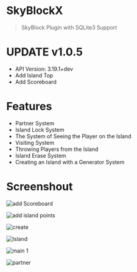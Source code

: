 # SkyBlockX

> SkyBlock Plugin with SQLite3 Support

# UPDATE v1.0.5

- API Version: 3.19.1+dev
- Add Island Top
- Add Scoreboard

# Features
- Partner System
- Island Lock System
- The System of Seeing the Player on the Island
- Visiting System
- Throwing Players from the Island
- Island Erase System
- Creating an Island with a Generator System

# Screenshout

![add Scoreboard](https://user-images.githubusercontent.com/81678629/121772168-6a9d2980-cb7c-11eb-8c25-6444285666ef.png)

![add island points](https://user-images.githubusercontent.com/81678629/121772169-6bce5680-cb7c-11eb-9001-1845c84249ca.png)

![create](https://user-images.githubusercontent.com/81678629/121076458-20fcb980-c7df-11eb-9858-052d4137d7dd.png)

![Island](https://user-images.githubusercontent.com/81678629/121077071-d465ae00-c7df-11eb-8447-215a5ca78c9d.png)

![main 1](https://user-images.githubusercontent.com/81678629/121077044-cc0d7300-c7df-11eb-8748-beeafc024eb0.png)

![partner](https://user-images.githubusercontent.com/81678629/121077058-d0d22700-c7df-11eb-9c62-88344c276623.png)

